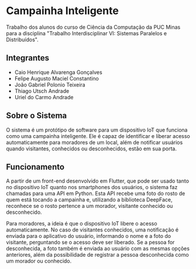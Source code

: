 # Campainha Inteligente
Trabalho dos alunos do curso de Ciência da Computação da PUC Minas para a disciplina "Trabalho Interdisciplinar VI: Sistemas Paralelos e Distribuídos".

## Integrantes
- Caio Henrique Alvarenga Gonçalves
- Felipe Augusto Maciel Constantino
- João Gabriel Polonio Teixeira
- Thiago Utsch Andrade
- Uriel do Carmo Andrade
## Sobre o Sistema
O sistema é um protótipo de software para um dispositivo IoT que funciona como uma campainha inteligente. Ele é capaz de identificar e liberar acesso automaticamente para moradores de um local, além de notificar usuários quando visitantes, conhecidos ou desconhecidos, estão em sua porta.

## Funcionamento
A partir de um front-end desenvolvido em Flutter, que pode ser usado tanto no dispositivo IoT quanto nos smartphones dos usuários, o sistema faz chamadas para uma API em Python. Esta API recebe uma foto do rosto de quem está tocando a campainha e, utilizando a biblioteca DeepFace, reconhece se o rosto pertence a um morador, visitante conhecido ou desconhecido.

Para moradores, a ideia é que o dispositivo IoT libere o acesso automaticamente. No caso de visitantes conhecidos, uma notificação é enviada para o aplicativo do usuário, informando o nome e a foto do visitante, perguntando se o acesso deve ser liberado. Se a pessoa for desconhecida, a foto também é enviada ao usuário com as mesmas opções anteriores, além da possibilidade de registrar a pessoa desconhecida como um morador ou conhecido.
